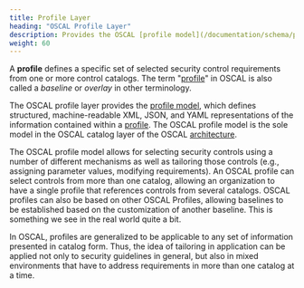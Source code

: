 ```yaml
---
title: Profile Layer
heading: "OSCAL Profile Layer"
description: Provides the OSCAL [profile model](/documentation/schema/profile-layer/profile/), which represents a [profile](/learnmore/concepts/profile/), also known as a *baseline* or *overlay*.
weight: 60
---
```


A **profile** defines a specific set of selected security control requirements from one or more control catalogs. The term "[profile](/learnmore/concepts/profile/)" in OSCAL is also called a *baseline* or *overlay* in other terminology.

The OSCAL profile layer provides the [profile model](profile/), which defines structured, machine-readable XML, JSON, and YAML representations of the information contained within a [profile](/learnmore/architecture/profile/). The OSCAL profile model is the sole model in the OSCAL catalog layer of the OSCAL [architecture](/learnmore/architecture/).

 The OSCAL profile model allows for selecting security controls using a number of different mechanisms as well as tailoring those controls (e.g., assigning parameter values, modifying requirements). An OSCAL profile can select controls from more than one catalog, allowing an organization to have a single profile that references controls from several catalogs. OSCAL profiles can also be based on other OSCAL Profiles, allowing baselines to be established based on the customization of another baseline. This is something we see in the real world quite a bit.

In OSCAL, profiles are generalized to be applicable to any set of information presented in catalog form. Thus, the idea of tailoring in application can be applied not only to security guidelines in general, but also in mixed environments that have to address requirements in more than one catalog at a time.
